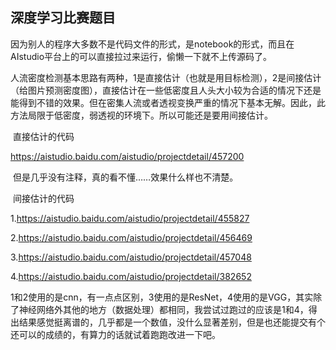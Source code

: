 ## 深度学习比赛题目

​        因为别人的程序大多数不是代码文件的形式，是notebook的形式，而且在AIstudio平台上的可以直接拉过来运行，偷懒一下就不上传源码了。

​		人流密度检测基本思路有两种，1是直接估计（也就是用目标检测），2是间接估计（给图片预测密度图），直接估计在一些低密度且人头大小较为合适的情况下还是能得到不错的效果。但在密集人流或者透视变换严重的情况下基本无解。因此，此方法局限于低密度，弱透视的环境下。所以可能还是要用间接估计。

​		直接估计的代码

https://aistudio.baidu.com/aistudio/projectdetail/457200

​		但是几乎没有注释，真的看不懂……效果什么样也不清楚。

​		间接估计的代码

1.https://aistudio.baidu.com/aistudio/projectdetail/455827

2.https://aistudio.baidu.com/aistudio/projectdetail/456469

3.https://aistudio.baidu.com/aistudio/projectdetail/457048

4.https://aistudio.baidu.com/aistudio/projectdetail/382652

​		1和2使用的是cnn，有一点点区别，3使用的是ResNet，4使用的是VGG，其实除了神经网络外其他的地方（数据处理）都相同，我尝试过跑过的应该是1和4，得出结果感觉挺离谱的，几乎都是一个数值，没什么显著差别，但是也还能提交有个还可以的成绩的，有算力的话就试着跑跑改进一下吧。